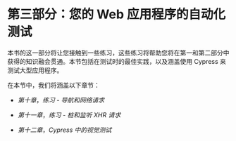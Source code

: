 # 第三部分：您的 Web 应用程序的自动化测试

本书的这一部分将让您接触到一些练习，这些练习将帮助您将在第一和第二部分中获得的知识融会贯通。本节包括在测试时的最佳实践，以及涵盖使用 Cypress 来测试大型应用程序。

在本节中，我们将涵盖以下章节：

+   *第十章*，*练习 - 导航和网络请求*

+   *第十一章*，*练习 - 桩和监听 XHR 请求*

+   *第十二章*，*Cypress 中的视觉测试*
